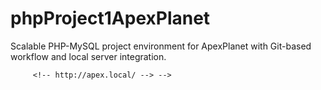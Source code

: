 # phpProject1ApexPlanet
Scalable PHP-MySQL project environment for ApexPlanet with Git-based workflow and local server integration.


<!-- <!-- http://apex.local/ -->
         <!-- http://apex.local/ --> -->